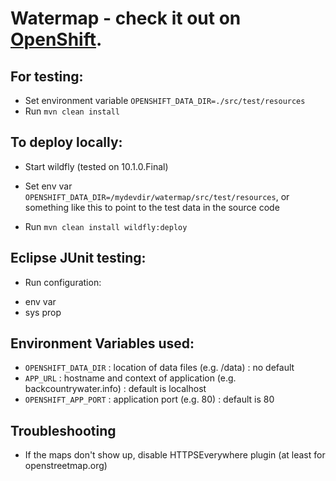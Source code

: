 # Watermap - check it out on [OpenShift](http://backcountrywater.info/).

## For testing:
* Set environment variable ```OPENSHIFT_DATA_DIR=./src/test/resources```
* Run ```mvn clean install```

## To deploy locally:
* Start wildfly (tested on 10.1.0.Final)
 - Set env var ```OPENSHIFT_DATA_DIR=/mydevdir/watermap/src/test/resources```, or something like this to point to the test data in the source code
* Run ```mvn clean install wildfly:deploy```

## Eclipse JUnit testing:
* Run configuration:
 - env var
 - sys prop

## Environment Variables used:
 - ```OPENSHIFT_DATA_DIR``` : location of data files (e.g. /data) : no default
 - ```APP_URL``` : hostname and context of application (e.g. backcountrywater.info) : default is localhost
 - ```OPENSHIFT_APP_PORT``` : application port (e.g. 80) : default is 80

## Troubleshooting
 - If the maps don't show up, disable HTTPSEverywhere plugin (at least for openstreetmap.org)
